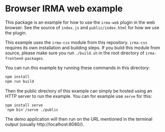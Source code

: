 # Browser IRMA web example

This package is an example for how to use the `irma-web` plugin in the
web browser. See the source of `index.js` and `public/index.html` for how we use
the plugin.

This example uses the `irma-css` module from this repository. `irma-css` requires
its own installation and building steps. If you build this module from source,
please make sure you run `./build.sh` in the root directory of `irma-frontend-packages`.

You can run this example by running these commands in this directory:

```bash
npm install
npm run build
```

Then the public directory of this example can simply be hosted using an HTTP
server to run the example. You can for example use `serve` for this:

```bash
npm install serve
`npm bin`/serve ./public
```

The demo application will then run on the URL mentioned in the terminal output
(usually http://localhost:8080/).
